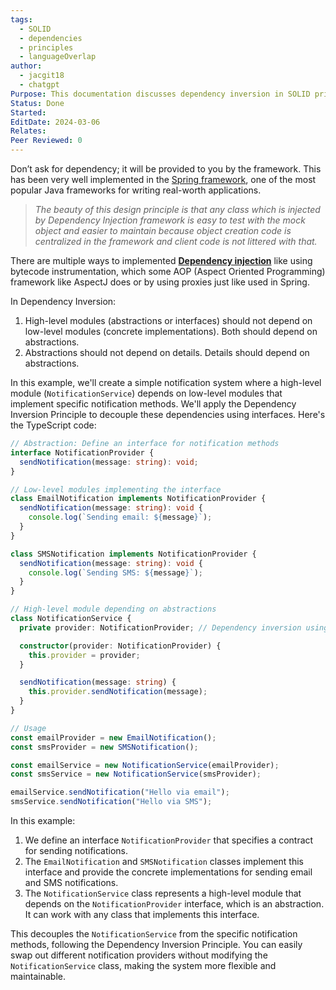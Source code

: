 ```yaml
---
tags:
  - SOLID
  - dependencies
  - principles
  - languageOverlap
author:
  - jacgit18
  - chatgpt
Purpose: This documentation discusses dependency inversion in SOLID principles.
Status: Done
Started: 
EditDate: 2024-03-06
Relates: 
Peer Reviewed: 0
---
```

Don’t ask for dependency; it will be provided to you by the framework. This has been very well implemented in the [Spring framework](http://www.java67.com/2017/11/top-5-free-core-spring-mvc-courses-learn-online.html), one of the most popular Java frameworks for writing real-worth applications.

> _The beauty of this design principle is that any class which is injected by Dependency Injection framework is easy to test with the mock object and easier to maintain because object creation code is centralized in the framework and client code is not littered with that._

There are multiple ways to implemented [**Dependency injection**](http://javarevisited.blogspot.com/2012/12/inversion-of-control-dependency-injection-design-pattern-spring-example-tutorial.html) like using bytecode instrumentation, which some AOP (Aspect Oriented Programming) framework like AspectJ does or by using proxies just like used in Spring.


In Dependency Inversion:

1. High-level modules (abstractions or interfaces) should not depend on low-level modules (concrete implementations). Both should depend on abstractions.
2. Abstractions should not depend on details. Details should depend on abstractions.


In this example, we'll create a simple notification system where a high-level module (`NotificationService`) depends on low-level modules that implement specific notification methods. We'll apply the Dependency Inversion Principle to decouple these dependencies using interfaces. Here's the TypeScript code:

```typescript
// Abstraction: Define an interface for notification methods
interface NotificationProvider {
  sendNotification(message: string): void;
}

// Low-level modules implementing the interface
class EmailNotification implements NotificationProvider {
  sendNotification(message: string): void {
    console.log(`Sending email: ${message}`);
  }
}

class SMSNotification implements NotificationProvider {
  sendNotification(message: string): void {
    console.log(`Sending SMS: ${message}`);
  }
}

// High-level module depending on abstractions
class NotificationService {
  private provider: NotificationProvider; // Dependency inversion using an interface

  constructor(provider: NotificationProvider) {
    this.provider = provider;
  }

  sendNotification(message: string) {
    this.provider.sendNotification(message);
  }
}

// Usage
const emailProvider = new EmailNotification();
const smsProvider = new SMSNotification();

const emailService = new NotificationService(emailProvider);
const smsService = new NotificationService(smsProvider);

emailService.sendNotification("Hello via email");
smsService.sendNotification("Hello via SMS");
```

In this example:

1. We define an interface `NotificationProvider` that specifies a contract for sending notifications.
2. The `EmailNotification` and `SMSNotification` classes implement this interface and provide the concrete implementations for sending email and SMS notifications.
3. The `NotificationService` class represents a high-level module that depends on the `NotificationProvider` interface, which is an abstraction. It can work with any class that implements this interface.

This decouples the `NotificationService` from the specific notification methods, following the Dependency Inversion Principle. You can easily swap out different notification providers without modifying the `NotificationService` class, making the system more flexible and maintainable.